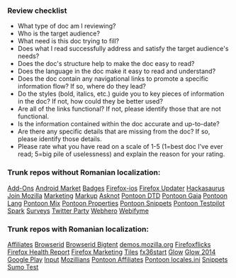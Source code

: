 ### Review checklist
* What type of doc am I reviewing?
* Who is the target audience?
* What need is this doc trying to fill?
* Does what I read successfully address and satisfy the target audience's needs?
* Does the doc's structure help to make the doc easy to read?
* Does the language in the doc make it easy to read and understand?
* Does the doc contain any navigational links to promote a specific information flow? If so, where do they lead?
* Do the styles (bold, italics, etc.) guide you to key pieces of information in the doc? If not, how could they be better used?
* Are all of the links functional? If not, please identify those that are not functional.
* Is the information contained within the doc accurate and up-to-date?
* Are there any specific details that are missing from the doc? If so, please identify those details.
* Please rate what you have read on a scale of 1-5 (1=best doc I've ever read; 5=big pile of uselessness) and explain the reason for your rating.


### Trunk repos without Romanian localization:
[Add-Ons](http://svn.mozilla.org/projects/l10n-misc/trunk/add-ons/)
[Android Market](http://svn.mozilla.org/projects/l10n-misc/trunk/androidmarket/)
[Badges](http://svn.mozilla.org/projects/l10n-misc/trunk/badges/locale/)
[Firefox-ios](http://svn.mozilla.org/projects/l10n-misc/trunk/firefox-ios/)
[Firefox Updater](http://svn.mozilla.org/projects/l10n-misc/trunk/firefoxupdater/)
[Hackasaurus](http://svn.mozilla.org/projects/l10n-misc/trunk/hackasaurus/locale/)
[Join Mozilla](http://svn.mozilla.org/projects/l10n-misc/trunk/joinmozilla/locale/)
[Marketing](http://svn.mozilla.org/projects/l10n-misc/trunk/marketing/)
[Markup](http://svn.mozilla.org/projects/l10n-misc/trunk/markup/locale/)
[Asknot](http://svn.mozilla.org/projects/l10n-misc/trunk/pontoon/asknot/locale/)
[Pontoon DTD](http://svn.mozilla.org/projects/l10n-misc/trunk/pontoon/dtd/)
[Pontoon Gaia](http://svn.mozilla.org/projects/l10n-misc/trunk/pontoon/gaia/apps/browser/)
[Pontoon Lang](http://svn.mozilla.org/projects/l10n-misc/trunk/pontoon/lang/)
[Pontoon Mix](http://svn.mozilla.org/projects/l10n-misc/trunk/pontoon/mix/)
[Pontoon Properties](http://svn.mozilla.org/projects/l10n-misc/trunk/pontoon/properties/)
[Pontoon Snippets](http://svn.mozilla.org/projects/l10n-misc/trunk/pontoon/snippets/)
[Pontoon Testpilot](http://svn.mozilla.org/projects/l10n-misc/trunk/pontoon/testpilot/locale/)
[Spark](http://svn.mozilla.org/projects/l10n-misc/trunk/spark/locale/)
[Surveys](http://svn.mozilla.org/projects/l10n-misc/trunk/surveys/)
[Twitter Party](http://svn.mozilla.org/projects/l10n-misc/trunk/twitterparty/locale/)
[Webhero](http://svn.mozilla.org/projects/l10n-misc/trunk/webhero/locale/)
[Webifyme](http://svn.mozilla.org/projects/l10n-misc/trunk/webifyme/locale/)

### Trunk repos with Romanian localization:
[Affiliates](http://svn.mozilla.org/projects/l10n-misc/trunk/affiliates/locale/ro/)
[Browserid](http://svn.mozilla.org/projects/l10n-misc/trunk/browserid/locale/ro/)
[Browserid Bigtent](http://svn.mozilla.org/projects/l10n-misc/trunk/browserid-bigtent/locale/ro/)
[demos.mozilla.org](http://svn.mozilla.org/projects/l10n-misc/trunk/demos.mozilla.org/locale/ro/)
[Firefoxflicks](http://svn.mozilla.org/projects/l10n-misc/trunk/firefoxflicks/locale/ro/)
[Firefox Health Report](http://svn.mozilla.org/projects/l10n-misc/trunk/firefoxhealthreport/locale/ro/)
[Firefox Marketing](http://svn.mozilla.org/projects/l10n-misc/trunk/firefoxos-marketing/ro/)
[Tiles](http://svn.mozilla.org/projects/l10n-misc/trunk/firefoxtiles/ro/)
[fx36start](http://svn.mozilla.org/projects/l10n-misc/trunk/fx36start/locale/ro/)
[Glow](http://svn.mozilla.org/projects/l10n-misc/trunk/glow/locale/ro/)
[Glow 2014](http://svn.mozilla.org/projects/l10n-misc/trunk/glow2014/locale/ro/)
[Google Play](http://svn.mozilla.org/projects/l10n-misc/trunk/googleplay/ro/)
[Input](http://svn.mozilla.org/projects/l10n-misc/trunk/input/locale/ro/)
[Mozillians](http://svn.mozilla.org/projects/l10n-misc/trunk/mozillians/locales/ro/)
[Pontoon Affiliates](http://svn.mozilla.org/projects/l10n-misc/trunk/pontoon/affiliates/locale/ro/)
[Pontoon locales.ini](http://svn.mozilla.org/projects/l10n-misc/trunk/pontoon/ini/locales.ini)
[Snippets](http://svn.mozilla.org/projects/l10n-misc/trunk/snippets/ro/)
[Sumo Test](http://svn.mozilla.org/projects/l10n-misc/trunk/sumo-test/ro/)
